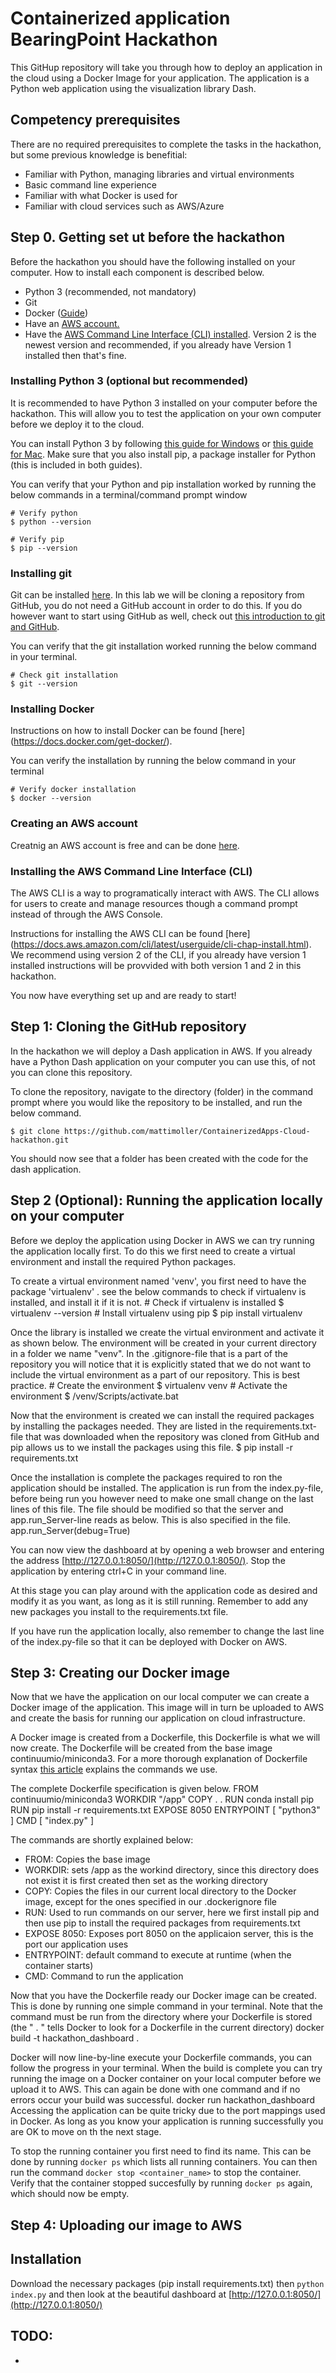# Containerized application BearingPoint Hackathon
This GitHup repository will take you through how to deploy an application in the cloud using a Docker Image for your application. The application is a Python web application using the visualization library Dash.

## Competency prerequisites
There are no required prerequisites to complete the tasks in the hackathon, but some previous knowledge is benefitial:
- Familiar with Python, managing libraries and virtual environments
- Basic command line experience
- Familiar with what Docker is used for
- Familiar with cloud services such as AWS/Azure

## Step 0. Getting set ut before the hackathon
Before the hackathon you should have the following installed on your computer. How to install each component is described below.
- Python 3 (recommended, not mandatory) 
- Git
- Docker  ([Guide](https://docs.docker.com/get-docker/))
- Have an [AWS account.](https://aws.amazon.com/free/?all-free-tier.sort-by=item.additionalFields.SortRank&all-free-tier.sort-order=asc)
- Have the [AWS Command Line Interface (CLI) installed](https://docs.aws.amazon.com/cli/latest/userguide/cli-chap-install.html). Version 2 is the newest version and recommended, if you already have Version 1 installed then that's fine.
### Installing Python 3 (optional but recommended)
It is recommended to have Python 3 installed on your computer before the hackathon. This will allow you to test the application on your own computer before we deploy it to the cloud.

You can install Python 3 by following [this guide for Windows](https://phoenixnap.com/kb/how-to-install-python-3-windows) or [this guide for Mac](https://docs.python-guide.org/starting/install3/osx/). Make sure that you also install pip, a package installer for Python (this is included in both guides).

You can verify that your Python and pip installation worked by running the below commands in a terminal/command prompt window

    # Verify python
    $ python --version

    # Verify pip
    $ pip --version
### Installing git
Git can be installed [here](https://git-scm.com/downloads). In this lab we will be cloning a repository from GitHub, you do not need a GitHub account in order to do this. If you do however want to start using GitHub as well, check out [this introduction to git and GitHub](https://product.hubspot.com/blog/git-and-github-tutorial-for-beginners).

You can verify that the git installation worked running the below command in your terminal.
    
    # Check git installation
    $ git --version

### Installing Docker
Instructions on how to install Docker can be found [here] (https://docs.docker.com/get-docker/).

You can verify the installation by running the below command in your terminal

    # Verify docker installation
    $ docker --version

### Creating an AWS account
Creatnig an AWS account is free and can be done [here](https://aws.amazon.com/free/?all-free-tier.sort-by=item.additionalFields.SortRank&all-free-tier.sort-order=asc).

### Installing the AWS Command Line Interface (CLI)
The AWS CLI is a way to programatically interact with AWS. The CLI allows for users to create and manage resources though a command prompt instead of through the AWS Console.

Instructions for installing the AWS CLI can be found [here] (https://docs.aws.amazon.com/cli/latest/userguide/cli-chap-install.html). We recommend using version 2 of the CLI, if you already have version 1 installed instructions will be provvided with both version 1 and 2 in this hackathon.


You now have everything set up and are ready to start!

## Step 1: Cloning the GitHub repository 
In the hackathon we will deploy a Dash application in AWS. If you already have a Python Dash application on your computer you can use this, of not you can clone this repository.

To clone the repository, navigate to the directory (folder) in the command prompt where you would like the repository to be installed, and run the below command.

    $ git clone https://github.com/mattimoller/ContainerizedApps-Cloud-hackathon.git

You should now see that a folder has been created with the code for the dash application.

## Step 2 (Optional): Running the application locally on your computer
Before we deploy the application using Docker in AWS we can try running the application locally first. To do this we first need to create a virtual environment and install the required Python packages.


To create a virtual environment named 'venv', you first need to have the package 'virtualenv' . see the below commands to check if virtualenv is installed, and install it if it is not.
    # Check if virtualenv is installed
    $ virtualenv --version
    # Install virtualenv using pip
    $ pip install virtualenv

Once the library is installed we create the virtual environment and activate it as shown below. The environment will be created in your current directory in a folder we name "venv". In the .gitignore-file that is a part of the repository you will notice that it is explicitly stated that we do not want to include the virtual environment as a part of our repository. This is best practice.
    # Create the environment
    $ virtualenv venv
    # Activate the environment
    $ /venv/Scripts/activate.bat

Now that the environment is created we can install the required packages by installing the packages needed. They are listed in the requirements.txt-file that was downloaded when the repository was cloned from GitHub and pip allows us to we install the packages using this file.
    $ pip install -r requirements.txt

Once the installation is complete the packages required to ron the application should be installed. The application is run from the index.py-file, before being run you however need to make one small change on the last lines of this file. The file should be modified so that the server and app.run_Server-line reads as below. This is also specified in the file.
    app.run_Server(debug=True)

You can now view the dashboard at by opening a web browser and entering the address [http://127.0.0.1:8050/](http://127.0.0.1:8050/). Stop the application by entering ctrl+C in your command line.

At this stage you can play around with the application code as desired and modify it as you want, as long as it is still running. Remember to add any new packages you install to the requirements.txt file.

If you have run the application locally, also remember to change the last line of the index.py-file so that it can be deployed with Docker on AWS.

## Step 3: Creating our Docker image
Now that we have the application on our local computer we can create a Docker image of the application. This image will in turn be uploaded to AWS and create the basis for running our application on cloud infrastructure.

A Docker image is created from a Dockerfile, this Dockerfile is what we will now create. The Dockerfile will be created from the base image continuumio/miniconda3. For a more thorough explanation of Dockerfile syntax [this article](https://betterprogramming.pub/what-goes-into-a-dockerfile-ff0ace591060) explains the commands we use.

The complete Dockerfile specification is given below.
    FROM continuumio/miniconda3
    WORKDIR "/app"
    COPY . .
    RUN conda install pip
    RUN pip install -r requirements.txt
    EXPOSE 8050
    ENTRYPOINT [ "python3" ]
    CMD [ "index.py" ]

The commands are shortly explained below:
- FROM: Copies the base image
- WORKDIR: sets /app as the workind directory, since this directory does not exist it is first created then set as the working directory
- COPY: Copies the files in our current local directory to the Docker image, except for the ones specified in our .dockerignore file
- RUN: Used to run commands on our server, here we first install pip and then use pip to install the required packages from requirements.txt
- EXPOSE 8050: Exposes port 8050 on the applicaion server, this is the port our application uses
- ENTRYPOINT: default command to execute at runtime (when the container starts)
- CMD: Command to run the application

Now that you have the Dockerfile ready our Docker image can be created. This is done by running one simple command in your terminal. Note that the command must be run from the directory where your Dockerfile is stored (the " . " tells Docker to look for a Dockerfile in the current directory)
    docker build -t hackathon_dashboard .

Docker will now line-by-line execute your Dockerfile commands, you can follow the progress in your terminal. When the build is complete you can try running the image on a Docker container on your local computer before we upload it to AWS. This can again be done with one command and if no errors occur your build was successful.
    docker run hackathon_dashboard
Accessing the application can be quite tricky due to the port mappings used in Docker. As long as you know your application is running successfully you are OK to move on th the next stage.

To stop the running container you first need to find its name. This can be done by running `docker ps` which lists all running containers. You can then run the command `docker stop <container_name>` to stop the container. Verify that the container stopped succesfully by running `docker ps` again, which should now be empty.

## Step 4: Uploading our image to AWS



## Installation
Download the necessary packages (pip install requirements.txt)
then `python index.py` and then look at the beautiful dashboard at [http://127.0.0.1:8050/](http://127.0.0.1:8050/)

## TODO:
- 

